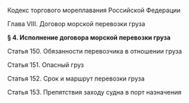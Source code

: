 Кодекс торгового мореплавания Российской Федерации

Глава VIII. Договор морской перевозки груза


**§ 4. Исполнение договора морской перевозки груза**

Статья 150. Обязанности перевозчика в отношении груза

Статья 151. Опасный груз

Статья 152. Срок и маршрут перевозки груза

Статья 153. Препятствия заходу судна в порт назначения
